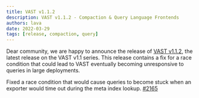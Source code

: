 ```yaml
---
title: VAST v1.1.2
description: VAST v1.1.2 - Compaction & Query Language Frontends
authors: lava
date: 2022-03-29
tags: [release, compaction, query]
---
```


Dear community, we are happy to announce the release of [VAST
v1.1.2](https://github.com/tenzir/vast/releases/tag/v1.1.2), the latest release
on the VAST v1.1 series. This release contains a fix for a race condition that
could lead to VAST eventually becoming unresponsive to queries in large
deployments.

<!--truncate-->

Fixed a race condition that would cause queries to become stuck when an exporter
would time out during the meta index lookup.
[#2165](https://github.com/tenzir/vast/pull/2165)
